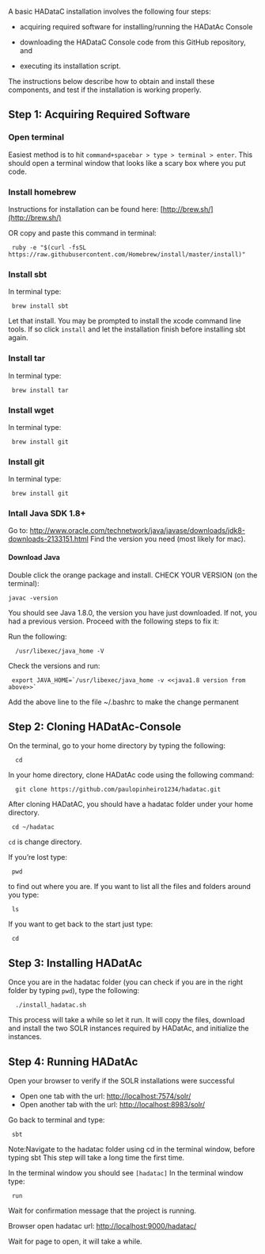 A basic HADataC installation involves the following four steps:

* acquiring required software for installing/running the HADatAc Console

* downloading the HADataC Console code from this GitHub repository, and 

* executing its installation script. 

The instructions below describe how to obtain and install these components, and test if the installation is working properly.

## Step 1: Acquiring Required Software

### Open terminal

Easiest method is to hit `command+spacebar > type > terminal > enter`.
This should open a terminal window that looks like a scary box where you put code.

### Install homebrew

Instructions for installation can be found here: [http://brew.sh/](http://brew.sh/) 

OR copy and paste this command in terminal: 

     ruby -e "$(curl -fsSL https://raw.githubusercontent.com/Homebrew/install/master/install)"

### Install sbt
In terminal type: 

     brew install sbt

Let that install. You may be prompted to install the xcode command line tools.
If so click `install` and let the installation finish before installing sbt again. 

### Install tar
In terminal type: 

     brew install tar

### Install wget
In terminal type: 

     brew install git

### Install git
In terminal type: 

     brew install git

### Intall Java SDK 1.8+

Go to: http://www.oracle.com/technetwork/java/javase/downloads/jdk8-downloads-2133151.html 
Find the version you need (most likely for mac).

#### Download Java

Double click the orange package and install.
CHECK YOUR VERSION (on the terminal):

    javac -version 

You should see Java 1.8.0, the version you have just downloaded.
If not, you had a previous version. Proceed with the following steps to fix it: 

Run the following: 

      /usr/libexec/java_home -V

Check the versions and run: 

     export JAVA_HOME=`/usr/libexec/java_home -v <<java1.8 version from above>>`

Add the above line to the file ~/.bashrc to make the change permanent

## Step 2: Cloning HADatAc-Console

On the terminal, go to your home directory by typing the following:

      cd

In your home directory, clone HADatAc code using the following command:

      git clone https://github.com/paulopinheiro1234/hadatac.git

After cloning HADatAC, you should have a hadatac folder under your home directory.

     cd ~/hadatac

`cd` is change directory. 

If you’re lost type: 

     pwd 

to find out where you are. 
If you want to list all the files and folders around you type: 

     ls 

If you want to get back to the start just type: 

     cd

## Step 3: Installing HADatAc

Once you are in the hadatac folder (you can check if you are in the right folder by typing `pwd`), type the following:

      ./install_hadatac.sh

This process will take a while so let it run. It will copy the files, download and install the two SOLR instances required by HADatAc, and initialize the instances.

## Step 4: Running HADatAc

Open your browser to verify if the SOLR installations were successful
* Open one tab with the url: [http://localhost:7574/solr/](http://localhost:7574/solr/) 
* Open another tab with the url: [http://localhost:8983/solr/](http://localhost:8983/solr/) 

Go back to terminal and type: 

     sbt

Note:Navigate to the hadatac folder using cd in the terminal window, before typing sbt
This step will take a long time the first time.

In the terminal window you should see `[hadatac]`
In the terminal window type: 

     run

Wait for confirmation message that the project is running.

Browser open hadatac
url: [http://localhost:9000/hadatac/](http://localhost:9000/hadatac/)

Wait for page to open, it will take a while.
